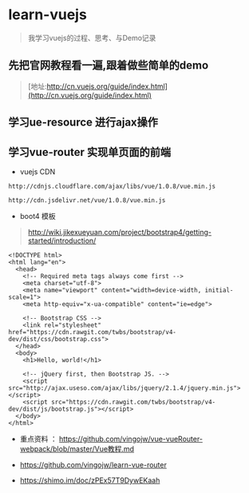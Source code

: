 # learn-vuejs
> 我学习vuejs的过程、思考、与Demo记录

## 先把官网教程看一遍,跟着做些简单的demo
> [地址:http://cn.vuejs.org/guide/index.html](http://cn.vuejs.org/guide/index.html)

## 学习ue-resource 进行ajax操作

## 学习vue-router 实现单页面的前端


* vuejs CDN
```
http://cdnjs.cloudflare.com/ajax/libs/vue/1.0.8/vue.min.js

http://cdn.jsdelivr.net/vue/1.0.8/vue.min.js
```

* boot4 模板
> http://wiki.jikexueyuan.com/project/bootstrap4/getting-started/introduction/
```
<!DOCTYPE html>
<html lang="en">
  <head>
    <!-- Required meta tags always come first -->
    <meta charset="utf-8">
    <meta name="viewport" content="width=device-width, initial-scale=1">
    <meta http-equiv="x-ua-compatible" content="ie=edge">

    <!-- Bootstrap CSS -->
    <link rel="stylesheet" href="https://cdn.rawgit.com/twbs/bootstrap/v4-dev/dist/css/bootstrap.css">
  </head>
  <body>
    <h1>Hello, world!</h1>

    <!-- jQuery first, then Bootstrap JS. -->
    <script src="http://ajax.useso.com/ajax/libs/jquery/2.1.4/jquery.min.js"></script>
    <script src="https://cdn.rawgit.com/twbs/bootstrap/v4-dev/dist/js/bootstrap.js"></script>
  </body>
</html>
```

* 重点资料 ： https://github.com/vingojw/vue-vueRouter-webpack/blob/master/Vue教程.md

* https://github.com/vingojw/learn-vue-router

* https://shimo.im/doc/zPEx57T9DywEKaah